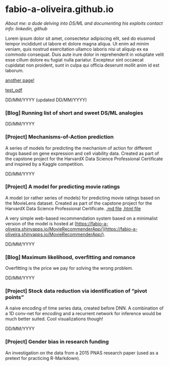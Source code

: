 # fabio-a-oliveira.github.io

_About me: a dude delving into DS/ML and documenting his exploits_
_contact info: linkedin, github_

Lorem ipsum dolor sit amet, consectetur adipiscing elit, sed do eiusmod tempor incididunt ut labore et dolore magna aliqua. Ut enim ad minim veniam, quis nostrud exercitation ullamco laboris nisi ut aliquip ex ea commodo consequat. Duis aute irure dolor in reprehenderit in voluptate velit esse cillum dolore eu fugiat nulla pariatur. Excepteur sint occaecat cupidatat non proident, sunt in culpa qui officia deserunt mollit anim id est laborum.

[another page!](https://fabio-a-oliveira.github.io/another_file)

[test_pdf](https://fabio-a-oliveira.github.io/certificate%20-%20Machine%20Learning%20with%20Python.pdf)

DD/MM/YYYY (updated DD/MM/YYYY)
### [Blog] Running list of short and sweet DS/ML analogies

DD/MM/YYYY
### [Project] Mechanisms-of-Action prediction

A series of models for predicting the mechanism of action for different drugs based on gene expression and cell viability data. Created as part of the capstone project for the HarvardX Data Science Professional Certificate and inspired by a Kaggle competition.

DD/MM/YYYY
### [Project] A model for predicting movie ratings

A model (or rather series of models) for predicting movie ratings based on the MovieLens dataset. Created as part of the capstone project for the HarvardX Data Science Professional Certificate.
[.md file](https://fabio-a-oliveira.github.io/_posts/HX9_MovieLens_Report.md)
[.html file](https://fabio-a-oliveira.github.io/_posts/HX9_MovieLens_Report.html)

A very simple web-based recommendation system based on a minimalist version of the model is hosted at [https://fabio-a-oliveira.shinyapps.io/MovieRecommenderApp/](https://fabio-a-oliveira.shinyapps.io/MovieRecommenderApp/).

DD/MM/YYYY
### [Blog] Maximum likelihood, overfitting and romance

Overfitting is the price we pay for solving the wrong problem.

DD/MM/YYYY
### [Project] Stock data reduction via identification of “pivot points”

A naive encoding of time series data, created before DNN. A combination of a 1D conv-net for encoding and a recurrent network for inference would be much better suited. Cool visualizations though!

DD/MM/YYYY
### [Project] Gender bias in research funding

An investigation on the data from a 2015 PNAS research paper (used as a pretext for practicing R-Markdown).
